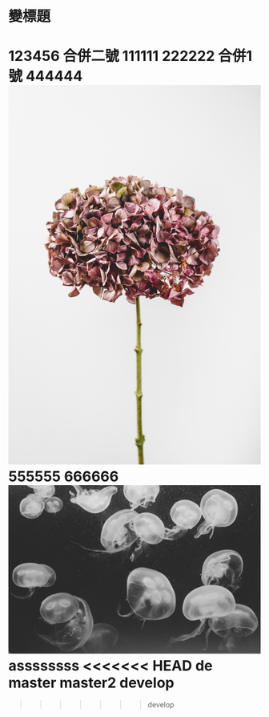 # 變標題
123456
合併二號
111111
222222
合併1號
444444
![cat](./123.jpg) 
555555
666666
![no](456.jpg)
assssssss
<<<<<<< HEAD
de
master
master2
develop
=======
>>>>>>> develop
